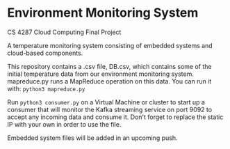 # Environment Monitoring System
CS 4287 Cloud Computing Final Project

A temperature monitoring system consisting of embedded systems and cloud-based components. 

This repository contains a .csv file, DB.csv, which contains some of the initial temperature data from our environment monitoring system. mapreduce.py runs a MapReduce operation on this data. You can run it with:
```python3 mapreduce.py```

Run 
```python3 consumer.py```
on a Virtual Machine or cluster to start up a consumer that will monitor the Kafka streaming service on port 9092 to accept any incoming data and consume it. Don't forget to replace the static IP with your own in order to use the file. 

Embedded system files will be added in an upcoming push.